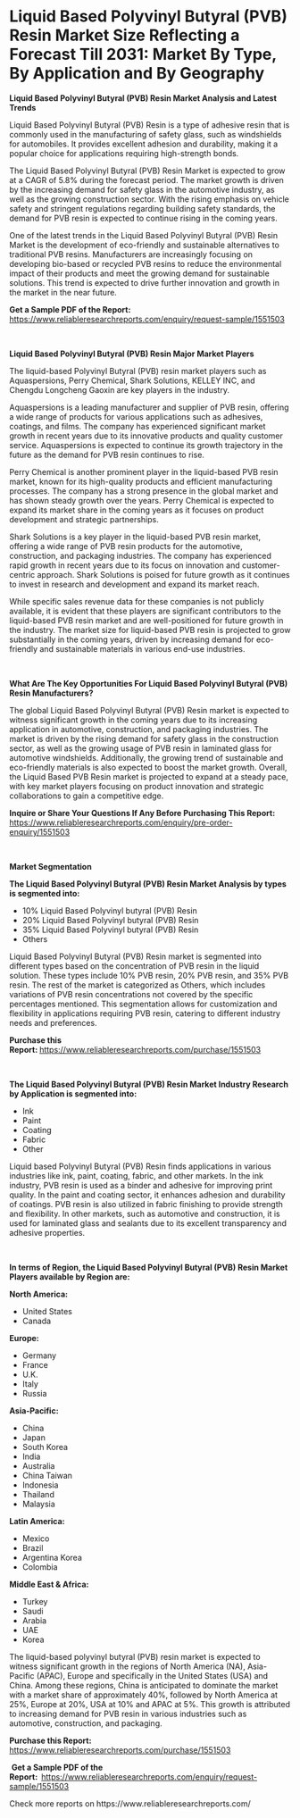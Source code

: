 <p><h1>Liquid Based Polyvinyl Butyral (PVB) Resin Market Size Reflecting a Forecast Till 2031: Market By Type, By Application and By Geography</h1></p><p><strong>Liquid Based Polyvinyl Butyral (PVB) Resin Market Analysis and Latest Trends</strong></p>
<p><p>Liquid Based Polyvinyl Butyral (PVB) Resin is a type of adhesive resin that is commonly used in the manufacturing of safety glass, such as windshields for automobiles. It provides excellent adhesion and durability, making it a popular choice for applications requiring high-strength bonds. </p><p>The Liquid Based Polyvinyl Butyral (PVB) Resin Market is expected to grow at a CAGR of 5.8% during the forecast period. The market growth is driven by the increasing demand for safety glass in the automotive industry, as well as the growing construction sector. With the rising emphasis on vehicle safety and stringent regulations regarding building safety standards, the demand for PVB resin is expected to continue rising in the coming years.</p><p>One of the latest trends in the Liquid Based Polyvinyl Butyral (PVB) Resin Market is the development of eco-friendly and sustainable alternatives to traditional PVB resins. Manufacturers are increasingly focusing on developing bio-based or recycled PVB resins to reduce the environmental impact of their products and meet the growing demand for sustainable solutions. This trend is expected to drive further innovation and growth in the market in the near future.</p></p>
<p><strong>Get a Sample PDF of the Report:&nbsp;</strong> <a href="https://www.reliableresearchreports.com/enquiry/request-sample/1551503">https://www.reliableresearchreports.com/enquiry/request-sample/1551503</a></p>
<p>&nbsp;</p>
<p><strong>Liquid Based Polyvinyl Butyral (PVB) Resin Major Market Players</strong></p>
<p><p>The liquid-based Polyvinyl Butyral (PVB) resin market players such as Aquaspersions, Perry Chemical, Shark Solutions, KELLEY INC, and Chengdu Longcheng Gaoxin are key players in the industry.</p><p>Aquaspersions is a leading manufacturer and supplier of PVB resin, offering a wide range of products for various applications such as adhesives, coatings, and films. The company has experienced significant market growth in recent years due to its innovative products and quality customer service. Aquaspersions is expected to continue its growth trajectory in the future as the demand for PVB resin continues to rise.</p><p>Perry Chemical is another prominent player in the liquid-based PVB resin market, known for its high-quality products and efficient manufacturing processes. The company has a strong presence in the global market and has shown steady growth over the years. Perry Chemical is expected to expand its market share in the coming years as it focuses on product development and strategic partnerships.</p><p>Shark Solutions is a key player in the liquid-based PVB resin market, offering a wide range of PVB resin products for the automotive, construction, and packaging industries. The company has experienced rapid growth in recent years due to its focus on innovation and customer-centric approach. Shark Solutions is poised for future growth as it continues to invest in research and development and expand its market reach.</p><p>While specific sales revenue data for these companies is not publicly available, it is evident that these players are significant contributors to the liquid-based PVB resin market and are well-positioned for future growth in the industry. The market size for liquid-based PVB resin is projected to grow substantially in the coming years, driven by increasing demand for eco-friendly and sustainable materials in various end-use industries.</p></p>
<p>&nbsp;</p>
<p><strong>What Are The Key Opportunities For Liquid Based Polyvinyl Butyral (PVB) Resin Manufacturers?</strong></p>
<p><p>The global Liquid Based Polyvinyl Butyral (PVB) Resin market is expected to witness significant growth in the coming years due to its increasing application in automotive, construction, and packaging industries. The market is driven by the rising demand for safety glass in the construction sector, as well as the growing usage of PVB resin in laminated glass for automotive windshields. Additionally, the growing trend of sustainable and eco-friendly materials is also expected to boost the market growth. Overall, the Liquid Based PVB Resin market is projected to expand at a steady pace, with key market players focusing on product innovation and strategic collaborations to gain a competitive edge.</p></p>
<p><strong>Inquire or Share Your Questions If Any Before Purchasing This Report:</strong> <a href="https://www.reliableresearchreports.com/enquiry/pre-order-enquiry/1551503">https://www.reliableresearchreports.com/enquiry/pre-order-enquiry/1551503</a></p>
<p>&nbsp;</p>
<p><strong>Market Segmentation</strong></p>
<p><strong>The Liquid Based Polyvinyl Butyral (PVB) Resin Market Analysis by types is segmented into:</strong></p>
<p><ul><li>10% Liquid Based Polyvinyl butyral (PVB) Resin</li><li>20% Liquid Based Polyvinyl butyral (PVB) Resin</li><li>35% Liquid Based Polyvinyl butyral (PVB) Resin</li><li>Others</li></ul></p>
<p><p>Liquid Based Polyvinyl Butyral (PVB) Resin market is segmented into different types based on the concentration of PVB resin in the liquid solution. These types include 10% PVB resin, 20% PVB resin, and 35% PVB resin. The rest of the market is categorized as Others, which includes variations of PVB resin concentrations not covered by the specific percentages mentioned. This segmentation allows for customization and flexibility in applications requiring PVB resin, catering to different industry needs and preferences.</p></p>
<p><strong>Purchase this Report:&nbsp;</strong><a href="https://www.reliableresearchreports.com/purchase/1551503">https://www.reliableresearchreports.com/purchase/1551503</a></p>
<p>&nbsp;</p>
<p><strong>The Liquid Based Polyvinyl Butyral (PVB) Resin Market Industry Research by Application is segmented into:</strong></p>
<p><ul><li>Ink</li><li>Paint</li><li>Coating</li><li>Fabric</li><li>Other</li></ul></p>
<p><p>Liquid based Polyvinyl Butyral (PVB) Resin finds applications in various industries like ink, paint, coating, fabric, and other markets. In the ink industry, PVB resin is used as a binder and adhesive for improving print quality. In the paint and coating sector, it enhances adhesion and durability of coatings. PVB resin is also utilized in fabric finishing to provide strength and flexibility. In other markets, such as automotive and construction, it is used for laminated glass and sealants due to its excellent transparency and adhesive properties.</p></p>
<p>&nbsp;</p>
<p><strong>In terms of Region, the Liquid Based Polyvinyl Butyral (PVB) Resin Market Players available by Region are:</strong></p>
<p>
    <p> <strong> North America: </strong>
        <ul>
            <li>United States</li>
            <li>Canada</li>
        </ul>
        </p> 
    <p> <strong> Europe: </strong>
        <ul>
            <li>Germany</li>
            <li>France</li>
            <li>U.K.</li>
            <li>Italy</li>
            <li>Russia</li>
        </ul>
        </p> 
    <p> <strong> Asia-Pacific: </strong>
        <ul>
            <li>China</li>
            <li>Japan</li>
            <li>South Korea</li>
            <li>India</li>
            <li>Australia</li>
            <li>China Taiwan</li>
            <li>Indonesia</li>
            <li>Thailand</li>
            <li>Malaysia</li>
        </ul>
        </p> 
    <p> <strong> Latin America: </strong>
        <ul>
            <li>Mexico</li>
            <li>Brazil</li>
            <li>Argentina Korea</li>
            <li>Colombia</li>
        </ul>
        </p> 
    <p> <strong> Middle East & Africa: </strong>
        <ul>
            <li>Turkey</li>
            <li>Saudi</li>
            <li>Arabia</li>
            <li>UAE</li>
            <li>Korea</li>
        </ul>
    </p>
    </p>
<p><p>The liquid-based polyvinyl butyral (PVB) resin market is expected to witness significant growth in the regions of North America (NA), Asia-Pacific (APAC), Europe and specifically in the United States (USA) and China. Among these regions, China is anticipated to dominate the market with a market share of approximately 40%, followed by North America at 25%, Europe at 20%, USA at 10% and APAC at 5%. This growth is attributed to increasing demand for PVB resin in various industries such as automotive, construction, and packaging.</p></p>
<p><strong>Purchase this Report: </strong><a href="https://www.reliableresearchreports.com/purchase/1551503">https://www.reliableresearchreports.com/purchase/1551503</a></p>
<p>&nbsp;<strong>Get a Sample PDF of the Report:&nbsp;&nbsp;</strong><a href="https://www.reliableresearchreports.com/enquiry/request-sample/1551503">https://www.reliableresearchreports.com/enquiry/request-sample/1551503</a></p>
<p><strong></strong></p>
<p>Check more reports on https://www.reliableresearchreports.com/</p>